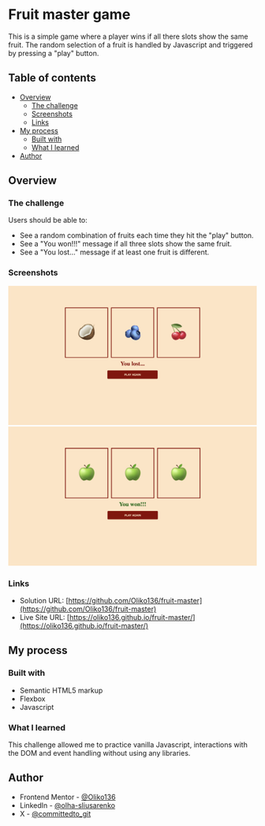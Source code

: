 # Fruit master game

This is a simple game where a player wins if all there slots show the same fruit. The random selection of a fruit is handled by Javascript and triggered by pressing a "play" button.

## Table of contents

- [Overview](#overview)
  - [The challenge](#the-challenge)
  - [Screenshots](#screenshots)
  - [Links](#links)
- [My process](#my-process)
  - [Built with](#built-with)
  - [What I learned](#what-i-learned)
- [Author](#author)

## Overview

### The challenge

Users should be able to:

- See a random combination of fruits each time they hit the "play" button.
- See a "You won!!!" message if all three slots show the same fruit.
- See a "You lost..." message if at least one fruit is different.

### Screenshots

![](./assets/screenshot-lose.jpg)
![](./assets/screenshot-win.jpg)

### Links

- Solution URL: [https://github.com/Oliko136/fruit-master](https://github.com/Oliko136/fruit-master)
- Live Site URL: [https://oliko136.github.io/fruit-master/](https://oliko136.github.io/fruit-master/)

## My process

### Built with

- Semantic HTML5 markup
- Flexbox
- Javascript

### What I learned

This challenge allowed me to practice vanilla Javascript, interactions with the DOM and event handling without using any libraries.

## Author

- Frontend Mentor - [@Oliko136](https://www.frontendmentor.io/profile/Oliko136)
- LinkedIn - [@olha-sliusarenko](https://www.linkedin.com/in/olha-sliusarenko/)
- X - [@committedto_git](https://x.com/committedto_git)
